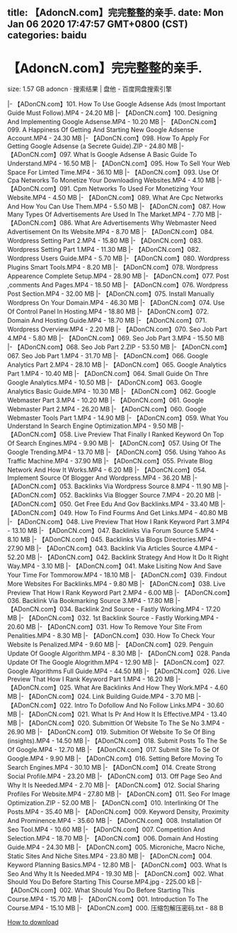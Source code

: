 
title: 【AdoncN.com】完完整整的亲手.
date: Mon Jan 06 2020 17:47:57 GMT+0800 (CST)    
categories: baidu
---

# 【AdoncN.com】完完整整的亲手.
size: 1.57 GB
 adoncn · 搜索结果 | 盘他 - 百度网盘搜索引擎
 
|- 【ADonCN.com】101. How To Use Google Adsense Ads (most Important Guide Must Follow).MP4 - 24.20 MB
|- 【ADonCN.com】100. Designing And Implementing Google Adsense.MP4 - 10.20 MB
|- 【ADonCN.com】099. A Happiness Of Getting And Starting New Google Adsense Account.MP4 - 24.30 MB
|- 【ADonCN.com】098. How To Apply For Getting Google Adsense (a Secrete Guide).ZIP - 24.80 MB
|- 【ADonCN.com】097. What Is Google Adsense A Basic Guide To Understand.MP4 - 16.50 MB
|- 【ADonCN.com】095. How To Sell Your Web Space For Limted Time.MP4 - 36.10 MB
|- 【ADonCN.com】093. Use Of Cpa Networks To Monetize Your Downloading Websites.MP4 - 4.10 MB
|- 【ADonCN.com】091. Cpm Networks To Used For Monetizing Your Website.MP4 - 4.50 MB
|- 【ADonCN.com】089. What Are Cpc Networks And How You Can Use Them.MP4 - 5.50 MB
|- 【ADonCN.com】087. How Many Types Of Advertisements Are Used In The Market.MP4 - 7.70 MB
|- 【ADonCN.com】086. What Are Advertisements   Why Webmaster Need Advertisement On Its Website.MP4 - 8.70 MB
|- 【ADonCN.com】084. Wordpress Setting Part 2.MP4 - 15.80 MB
|- 【ADonCN.com】083. Wordpress Setting Part 1.MP4 - 11.30 MB
|- 【ADonCN.com】082. Wordpress Users Guide.MP4 - 5.70 MB
|- 【ADonCN.com】080. Wordpress Plugins Smart Tools.MP4 - 8.20 MB
|- 【ADonCN.com】078. Wordpress Appearence Complete Setup.MP4 - 28.90 MB
|- 【ADonCN.com】077. Post ,comments And Pages.MP4 - 18.50 MB
|- 【ADonCN.com】076. Wordpress Post Section.MP4 - 32.00 MB
|- 【ADonCN.com】075. Install Manually Wordpress On Your Domain.MP4 - 46.30 MB
|- 【ADonCN.com】074. Use Of Control Panel In Hosting.MP4 - 18.80 MB
|- 【ADonCN.com】072. Domain And Hosting Guide.MP4 - 18.70 MB
|- 【ADonCN.com】071. Wordpress Overview.MP4 - 2.20 MB
|- 【ADonCN.com】070. Seo Job Part 4.MP4 - 5.80 MB
|- 【ADonCN.com】069. Seo Job Part 3.MP4 - 15.50 MB
|- 【ADonCN.com】068. Seo Job Part 2.ZIP - 53.50 MB
|- 【ADonCN.com】067. Seo Job Part 1.MP4 - 31.70 MB
|- 【ADonCN.com】066. Google Analytics Part 2.MP4 - 28.10 MB
|- 【ADonCN.com】065. Google Analytics Part 1.MP4 - 10.40 MB
|- 【ADonCN.com】064. Small Guide On Thre Google Analytics.MP4 - 10.50 MB
|- 【ADonCN.com】063. Google Analytics Basic Guide.MP4 - 10.30 MB
|- 【ADonCN.com】062. Google Webmaster Part 3.MP4 - 10.20 MB
|- 【ADonCN.com】061. Google Webmaster Part 2.MP4 - 26.20 MB
|- 【ADonCN.com】060. Google Webmaster Tools Part 1.MP4 - 14.90 MB
|- 【ADonCN.com】059. What You Understand In Search Engine Optimization.MP4 - 9.50 MB
|- 【ADonCN.com】058. Live Preview That Finally I Ranked Keyword On Top Of Search Engines.MP4 - 9.90 MB
|- 【ADonCN.com】057. Using Of The Google Trending.MP4 - 13.70 MB
|- 【ADonCN.com】056. Using Yahoo As Traffic Machine.MP4 - 37.90 MB
|- 【ADonCN.com】055. Private Blog Network And How It Works.MP4 - 6.20 MB
|- 【ADonCN.com】054. Implement Source Of Blogger And Wordpress.MP4 - 36.20 MB
|- 【ADonCN.com】053. Backlinks Via Wordpress Source 8.MP4 - 11.90 MB
|- 【ADonCN.com】052. Backlinks Via Blogger Source 7.MP4 - 20.20 MB
|- 【ADonCN.com】050. Get Free Edu And Gov Backlinks.MP4 - 33.40 MB
|- 【ADonCN.com】049. How To Find Fourms And Get Links.MP4 - 40.80 MB
|- 【ADonCN.com】048. Live Preview That How I Rank Keyword Part 3.MP4 - 13.10 MB
|- 【ADonCN.com】047. Backlinks Via Forum Source 5.MP4 - 8.10 MB
|- 【ADonCN.com】045. Backlinks Via Blogs Directories.MP4 - 27.90 MB
|- 【ADonCN.com】043. Backlink Via Articles Source 4.MP4 - 52.20 MB
|- 【ADonCN.com】042. Backlink Strategy And How It Do It Right Way.MP4 - 3.10 MB
|- 【ADonCN.com】041. Make Lisiting Now And Save Your Time For Tommorow.MP4 - 18.10 MB
|- 【ADonCN.com】039. Findout More Websites For Backlinks.MP4 - 9.80 MB
|- 【ADonCN.com】038. Live Preview That How I Rank Keyword Part 2.MP4 - 6.00 MB
|- 【ADonCN.com】036. Backlink Via Bookmarking Source 3.MP4 - 17.80 MB
|- 【ADonCN.com】034. Backlink 2nd Source - Fastly Working.MP4 - 17.20 MB
|- 【ADonCN.com】032. 1st Backlink Source - Fastly Working.MP4 - 20.60 MB
|- 【ADonCN.com】031. How To Remove Your Site From Penalities.MP4 - 8.30 MB
|- 【ADonCN.com】030. How To Check Your Website Is Penalized.MP4 - 9.60 MB
|- 【ADonCN.com】029. Penguin Update Of Google Algorithm.MP4 - 8.30 MB
|- 【ADonCN.com】028. Panda Update Of The Google Alogrithm.MP4 - 12.90 MB
|- 【ADonCN.com】027. Google Algorithms Full Guide.MP4 - 44.50 MB
|- 【ADonCN.com】026. Live Preview That How I Rank Keyword Part 1.MP4 - 16.20 MB
|- 【ADonCN.com】025. What Are Backlinks And How They Work.MP4 - 4.60 MB
|- 【ADonCN.com】024. Link Building Guide.MP4 - 3.70 MB
|- 【ADonCN.com】022. Intro To Dofollow And No Follow Links.MP4 - 30.60 MB
|- 【ADonCN.com】021. What Is Pr And How It Is Effective.MP4 - 13.40 MB
|- 【ADonCN.com】020. Submittion Of Website To The Se No 3.MP4 - 26.90 MB
|- 【ADonCN.com】019. Submition Of Website  To Se Of Bing (insights).MP4 - 14.50 MB
|- 【ADonCN.com】018. Submit Posts To The Se Of Google.MP4 - 12.70 MB
|- 【ADonCN.com】017. Submit Site To Se Of Google.MP4 - 9.90 MB
|- 【ADonCN.com】016. Setting Before Moving To Search Engines.MP4 - 30.10 MB
|- 【ADonCN.com】014. Create Strong Social Profile.MP4 - 23.20 MB
|- 【ADonCN.com】013. Off Page Seo And Why It Is Needed.MP4 - 2.70 MB
|- 【ADonCN.com】012. Social Sharing Profiles For Website.MP4 - 27.80 MB
|- 【ADonCN.com】011. Seo For Image Optimization.ZIP - 52.00 MB
|- 【ADonCN.com】010. Interlinking Of The Posts.MP4 - 35.40 MB
|- 【ADonCN.com】009. Keyword Density, Proximity And Prominence.MP4 - 35.60 MB
|- 【ADonCN.com】008. Installation Of Seo Tool.MP4 - 10.60 MB
|- 【ADonCN.com】007. Competition And Selection.MP4 - 18.70 MB
|- 【ADonCN.com】006. Domain And Hosting Guide.MP4 - 24.30 MB
|- 【ADonCN.com】005. Microniche, Macro Niche, Static Sites And Niche Sites.MP4 - 23.80 MB
|- 【ADonCN.com】004. Keyword Planning Basics.MP4 - 12.80 MB
|- 【ADonCN.com】003. What Is Seo And Why It Is Needed.MP4 - 19.30 MB
|- 【ADonCN.com】002. What Should You Do Before Starting This Course.MP4.jpg - 225.00 kB
|- 【ADonCN.com】002. What Should You Do Before Starting This Course.MP4 - 15.70 MB
|- 【ADonCN.com】001. Introduction To The Course.MP4 - 15.10 MB
|- 【ADonCN.com】000. 压缩包解压密码.txt - 88 B

[How to download](https://bpcam.bemobtrk.com/go/2ceec3aa-1ca2-46d6-b9ff-aaa5c184517c?jno=3918)